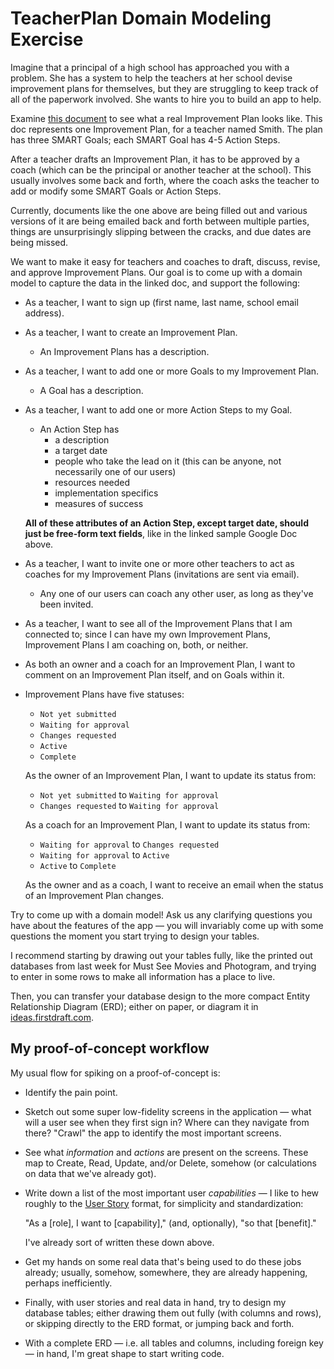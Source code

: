 # TeacherPlan Domain Modeling Exercise

Imagine that a principal of a high school has approached you with a problem. She has a system to help the teachers at her school devise improvement plans for themselves, but they are struggling to keep track of all of the paperwork involved. She wants to hire you to build an app to help.

Examine [this document](https://docs.google.com/document/d/1CVDEl5MJpaSIMH6ReWQq5AUft4RDE_CfHOASCDNWw8A/edit?usp=sharing) to see what a real Improvement Plan looks like. This doc represents one Improvement Plan, for a teacher named Smith. The plan has three SMART Goals; each SMART Goal has 4-5 Action Steps.

After a teacher drafts an Improvement Plan, it has to be approved by a coach (which can be the principal or another teacher at the school). This usually involves some back and forth, where the coach asks the teacher to add or modify some SMART Goals or Action Steps.

Currently, documents like the one above are being filled out and various versions of it are being emailed back and forth between multiple parties, things are unsurprisingly slipping between the cracks, and due dates are being missed.

We want to make it easy for teachers and coaches to draft, discuss, revise, and approve Improvement Plans. Our goal is to come up with a domain model to capture the data in the linked doc, and support the following:

 - As a teacher, I want to sign up (first name, last name, school email address).
 - As a teacher, I want to create an Improvement Plan.
    - An Improvement Plans has a description.
 - As a teacher, I want to add one or more Goals to my Improvement Plan.
    - A Goal has a description. 
 - As a teacher, I want to add one or more Action Steps to my Goal.
    - An Action Step has
        - a description
        - a target date
        - people who take the lead on it (this can be anyone, not necessarily one of our users)
        - resources needed
        - implementation specifics
        - measures of success
 
    **All of these attributes of an Action Step, except target date, should just be free-form text fields**, like in the linked sample Google Doc above.
 - As a teacher, I want to invite one or more other teachers to act as coaches for my Improvement Plans (invitations are sent via email).
    - Any one of our users can coach any other user, as long as they've been invited.
 - As a teacher, I want to see all of the Improvement Plans that I am connected to; since I can have my own Improvement Plans, Improvement Plans I am coaching on, both, or neither.
 - As both an owner and a coach for an Improvement Plan, I want to comment on an Improvement Plan itself, and on Goals within it.
 - Improvement Plans have five statuses:
    - `Not yet submitted`
    - `Waiting for approval`
    - `Changes requested`
    - `Active`
    - `Complete`
    
    As the owner of an Improvement Plan, I want to update its status from:
    
      - `Not yet submitted` to `Waiting for approval`
      - `Changes requested` to `Waiting for approval`
    
    As a coach for an Improvement Plan, I want to update its status from:
    
      - `Waiting for approval` to `Changes requested`
      - `Waiting for approval` to `Active`
      - `Active` to `Complete`
        
    As the owner and as a coach, I want to receive an email when the status of an Improvement Plan changes.

Try to come up with a domain model! Ask us any clarifying questions you have about the features of the app — you will invariably come up with some questions the moment you start trying to design your tables.

I recommend starting by drawing out your tables fully, like the printed out databases from last week for Must See Movies and Photogram, and trying to enter in some rows to make all information has a place to live.

Then, you can transfer your database design to the more compact Entity Relationship Diagram (ERD); either on paper, or diagram it in [ideas.firstdraft.com](https://ideas.firstdraft.com/).

## My proof-of-concept workflow

My usual flow for spiking on a proof-of-concept is:

 - Identify the pain point.
 - Sketch out some super low-fidelity screens in the application — what will a user see when they first sign in? Where can they navigate from there? "Crawl" the app to identify the most important screens.
 - See what _information_ and _actions_ are present on the screens. These map to Create, Read, Update, and/or Delete, somehow (or calculations on data that we've already got).
 - Write down a list of the most important user _capabilities_ — I like to hew roughly to the [User Story](https://www.romanpichler.com/blog/10-tips-writing-good-user-stories/) format, for simplicity and standardization:

    "As a [role], I want to [capability]," (and, optionally), "so that [benefit]."
 
     I've already sort of written these down above.
 - Get my hands on some real data that's being used to do these jobs already; usually, somehow, somewhere, they are already happening, perhaps inefficiently.
 - Finally, with user stories and real data in hand, try to design my database tables; either drawing them out fully (with columns and rows), or skipping directly to the ERD format, or jumping back and forth.
 - With a complete ERD — i.e. all tables and columns, including foreign key — in hand, I'm great shape to start writing code.

